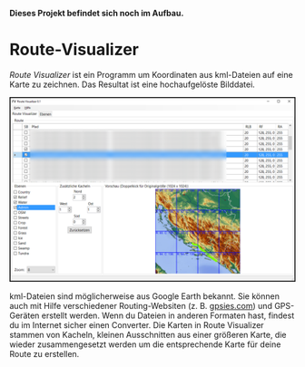 **Dieses Projekt befindet sich noch im Aufbau.**

# Route-Visualizer

*Route Visualizer* ist ein Programm um Koordinaten aus kml-Dateien auf eine Karte zu zeichnen. Das Resultat ist eine hochaufgelöste Bilddatei.

![Screenshot](Screenshot.png)



kml-Dateien sind möglicherweise aus Google Earth bekannt. Sie können auch mit Hilfe verschiedener Routing-Websiten (z. B. [gpsies.com](http://www.gpsies.com)) und GPS-Geräten erstellt werden. Wenn du Dateien in anderen Formaten hast, findest du im Internet sicher einen Converter. Die Karten in Route Visualizer stammen von Kacheln, kleinen Ausschnitten aus einer größeren Karte, die wieder zusammengesetzt werden um die entsprechende Karte für deine Route zu erstellen.
